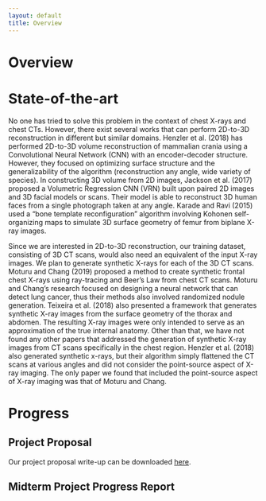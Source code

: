 ```yaml
---
layout: default
title: Overview
---
```

# Overview


# State-of-the-art

No one has tried to solve this problem in the context of chest X-rays and chest CTs. However, there exist several works that can perform 2D-to-3D reconstruction in different but similar domains. Henzler et al. (2018) has performed 2D-to-3D volume reconstruction of mammalian crania using a Convolutional Neural Network (CNN) with an encoder-decoder structure. However, they focused on optimizing surface structure and the generalizability of the algorithm (reconstruction any angle, wide variety of species). In constructing 3D volume from 2D images, Jackson et al. (2017) proposed a Volumetric Regression CNN (VRN) built upon paired 2D images and 3D facial models or scans. Their model is able to reconstruct 3D human faces from a single photograph taken at any angle. Karade and Ravi (2015) used a “bone template reconfiguration” algorithm involving Kohonen self-organizing maps to simulate 3D surface geometry of femur from biplane X-ray images.

Since we are interested in 2D-to-3D reconstruction, our training dataset, consisting of 3D CT scans, would also need an equivalent of the input X-ray images. We plan to generate synthetic X-rays for each of the 3D CT scans. Moturu and Chang (2019) proposed a method to create synthetic frontal chest X-rays using ray-tracing and Beer’s Law from chest CT scans. Moturu and Chang’s research focused on designing a neural network that can detect lung cancer, thus their methods also involved randomized nodule generation. Teixeira et al. (2018) also presented a framework that generates synthetic X-ray images from the surface geometry of the thorax and abdomen. The resulting X-ray images were only intended to serve as an approximation of the true internal anatomy. Other than that, we have not found any other papers that addressed the generation of synthetic X-ray images from CT scans specifically in the chest region. Henzler et al. (2018) also generated synthetic x-rays, but their algorithm simply flattened the CT scans at various angles and did not consider the point-source aspect of X-ray imaging. The only paper we found that included the point-source aspect of X-ray imaging was that of Moturu and Chang.

# Progress

## Project Proposal 
Our project proposal write-up can be downloaded [here](./assets/CS766_Project_Proposal.pdf).


## Midterm Project Progress Report



